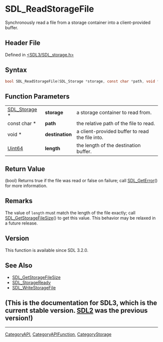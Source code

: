 # SDL_ReadStorageFile

Synchronously read a file from a storage container into a client-provided buffer.

## Header File

Defined in [<SDL3/SDL_storage.h>](https://github.com/libsdl-org/SDL/blob/main/include/SDL3/SDL_storage.h)

## Syntax

```c
bool SDL_ReadStorageFile(SDL_Storage *storage, const char *path, void *destination, Uint64 length);
```

## Function Parameters

|                              |                 |                                                 |
| ---------------------------- | --------------- | ----------------------------------------------- |
| [SDL_Storage](SDL_Storage) * | **storage**     | a storage container to read from.               |
| const char *                 | **path**        | the relative path of the file to read.          |
| void *                       | **destination** | a client-provided buffer to read the file into. |
| [Uint64](Uint64)             | **length**      | the length of the destination buffer.           |

## Return Value

(bool) Returns true if the file was read or false on failure; call
[SDL_GetError](SDL_GetError)() for more information.

## Remarks

The value of `length` must match the length of the file exactly; call
[SDL_GetStorageFileSize](SDL_GetStorageFileSize)() to get this value. This
behavior may be relaxed in a future release.

## Version

This function is available since SDL 3.2.0.

## See Also

- [SDL_GetStorageFileSize](SDL_GetStorageFileSize)
- [SDL_StorageReady](SDL_StorageReady)
- [SDL_WriteStorageFile](SDL_WriteStorageFile)


## (This is the documentation for SDL3, which is the current stable version. [SDL2](https://wiki.libsdl.org/SDL2/) was the previous version!)



----
[CategoryAPI](CategoryAPI), [CategoryAPIFunction](CategoryAPIFunction), [CategoryStorage](CategoryStorage)

